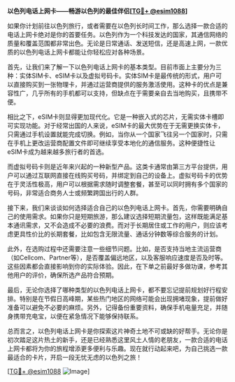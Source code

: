 **以色列电话上网卡——畅游以色列的最佳伴侣[[TG💪+ @esim1088](https://t.me/s/esim1088)]**

如果你计划前往以色列旅行，或者需要在以色列长时间工作，那么选择一款合适的电话上网卡绝对是你的首要任务。以色列作为一个科技发达的国家，其通信网络的质量和覆盖范围都非常出色。无论是日常通话、发送短信，还是高速上网，一款优质的以色列电话上网卡都能让你轻松应对各种场景。

首先，让我们来了解一下以色列电话上网卡的基本类型。目前市面上主要分为三种：实体SIM卡、eSIM卡以及虚拟号码卡。实体SIM卡是最传统的形式，用户可以直接购买到一张物理卡，并通过运营商提供的服务激活使用。这种卡的优点是兼容性广，几乎所有的手机都可以支持，但缺点在于需要亲自去当地购买，且携带不便。

相比之下，eSIM卡则显得更加现代化。它是一种嵌入式的芯片，无需实体卡槽即可实现功能。对于经常出国的人来说，eSIM卡的最大优势在于无需更换实体卡，只需通过手机设置就能完成切换。例如，当你从一个国家飞往另一个国家时，只需在手机上更改运营商配置文件即可继续享受本地化的通信服务。这种便捷性让eSIM卡成为越来越多旅行者的首选。

而虚拟号码卡则是近年来兴起的一种新型产品。这类卡通常由第三方平台提供，用户可以通过互联网直接在线购买号码，并绑定到自己的设备上。虚拟号码卡的优势在于灵活性极高，用户可以根据需求随时调整套餐，甚至可以同时拥有多个国家的号码，非常适合商务人士或频繁跨国出行的人群。

接下来，我们来谈谈如何选择适合自己的以色列电话上网卡。首先，你需要明确自己的使用需求。如果你只是短期旅游，那么建议选择短期流量包，这样既能满足基本通讯需求，又不会造成不必要的浪费。而对于长期居住或工作的用户，则应该考虑更具性价比的长期套餐，比如包含无限流量、通话分钟数等综合服务的计划。

此外，在选购过程中还需要注意一些细节问题。比如，是否支持当地主流运营商（如Cellcom、Partner等），是否覆盖偏远地区，以及客服响应速度是否及时等。这些因素都会直接影响到你的实际体验。因此，在下单之前最好多做功课，参考其他用户的评价，确保所选产品符合预期。

最后，无论你选择了哪种类型的以色列电话上网卡，都不要忘记提前规划好行程安排。特别是在节假日高峰期，某些热门地区的网络可能会出现拥堵现象，提前做好准备可以避免不必要的麻烦。另外，记得备份重要资料，确保手机电量充足，并随身携带充电宝，以便在紧急情况下能够保持联系。

总而言之，以色列电话上网卡是你探索这片神奇土地不可或缺的好帮手。无论你是初次踏足这片热土的新手，还是已经熟悉这里风土人情的老朋友，一款合适的电话上网卡都将为你的旅程增添更多便利与乐趣。现在就行动起来吧，为自己挑选一款最适合的卡片，开启一段无忧无虑的以色列之旅！

[[TG💪+ @esim1088](https://t.me/s/esim1088) ![Image](https://i.postimg.cc/4NQfJmqS/Snipaste-2025-05-13-00-14-12.png)]